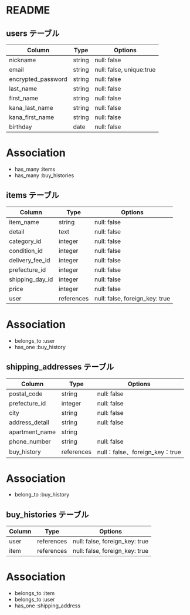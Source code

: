 # README


## users テーブル
| Column             | Type   | Options                       |
| ------------------ | ------ | ----------------------------- |
| nickname           | string | null: false                   |
| email              | string | null: false, unique:true      |
| encrypted_password | string | null: false                   |
| last_name          | string | null: false                   |
| first_name         | string | null: false                   |
| kana_last_name     | string | null: false                   |
| kana_first_name    | string | null: false                   |
| birthday           | date   | null: false                   |

# Association
* has_many :items
* has_many :buy_histories



## items テーブル
| Column           | Type       | Options                        |
| -----------------| ---------- | ------------------------------ |
| item_name        | string     | null: false                    |
| detail           | text       | null: false                    |
| category_id      | integer    | null: false                    |
| condition_id     | integer    | null: false                    |
| delivery_fee_id  | integer    | null: false                    |
| prefecture_id   | integer    | null: false                    |
| shipping_day_id  | integer    | null: false                    |
| price            | integer    | null: false                    |
| user             | references | null: false, foreign_key: true |

# Association
* belongs_to :user
* has_one :buy_history

## shipping_addresses テーブル
| Column           | Type       | Options                       |
| ---------------- | ---------- | ----------------------------- |
| postal_code      | string     | null: false                   |
| prefecture_id    | integer    | null: false                   |
| city             | string     | null: false                   |
| address_detail   | string     | null: false                   |
| apartment_name   | string     |                               |
| phone_number     | string     | null: false                   |
| buy_history      | references | null：false、foreign_key：true |

# Association
* belong_to :buy_history


## buy_histories テーブル
| Column  | Type       | Options                        |
| ------- | ---------- | ------------------------------ |
| user    | references | null: false, foreign_key: true |
| item    | references | null: false, foreign_key: true |

# Association
* belongs_to :item
* belongs_to :user
* has_one :shipping_address